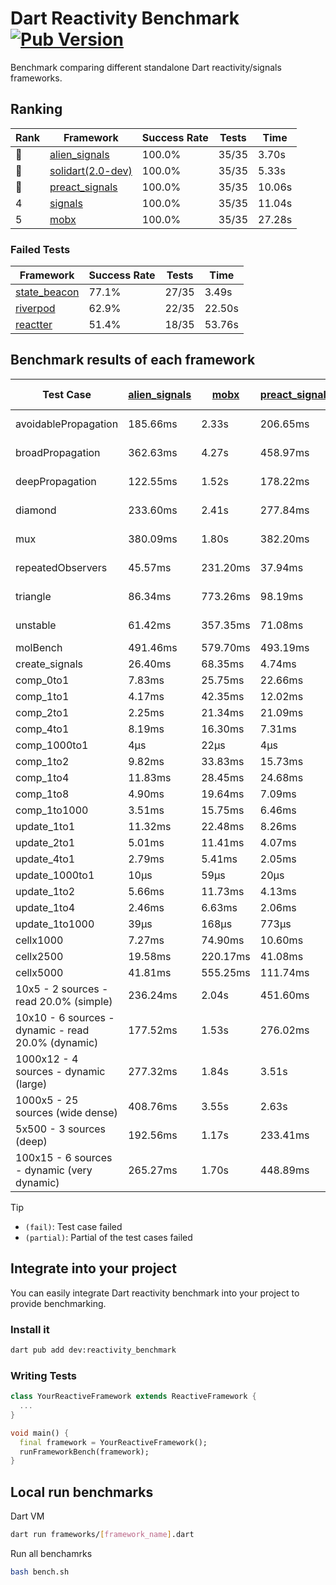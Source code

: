 # Dart Reactivity Benchmark [![Pub Version](https://img.shields.io/pub/v/reactivity_benchmark)](https://pub.dev/packages/reactivity_benchmark)

Benchmark comparing different standalone Dart reactivity/signals frameworks.

## Ranking

<!-- ranking start -->
| Rank | Framework | Success Rate | Tests | Time |
|------|-----------|--------------|-------|------|
| 🥇 | [alien_signals](https://github.com/medz/alien-signals-dart) | 100.0% | 35/35 | 3.70s |
| 🥈 | [solidart(2.0-dev)](https://github.com/nank1ro/solidart/tree/dev) | 100.0% | 35/35 | 5.33s |
| 🥉 | [preact_signals](https://pub.dev/packages/preact_signals) | 100.0% | 35/35 | 10.06s |
| 4 | [signals](https://github.com/rodydavis/signals.dart) | 100.0% | 35/35 | 11.04s |
| 5 | [mobx](https://github.com/mobxjs/mobx.dart) | 100.0% | 35/35 | 27.28s |

<!-- ranking end -->

### **Failed Tests**

<!-- fail start -->
| Framework | Success Rate | Tests | Time |
|-----------|--------------|-------|------|
| [state_beacon](https://github.com/jinyus/dart_beacon) | 77.1% | 27/35 | 3.49s |
| [riverpod](https://github.com/rrousselGit/riverpod) | 62.9% | 22/35 | 22.50s |
| [reactter](https://github.com/2devs-team/reactter) | 51.4% | 18/35 | 53.76s |

<!-- fail end -->

## Benchmark results of each framework

<!-- test-case start -->
| Test Case | [alien_signals](https://github.com/medz/alien-signals-dart) | [mobx](https://github.com/mobxjs/mobx.dart) | [preact_signals](https://pub.dev/packages/preact_signals) | [reactter](https://github.com/2devs-team/reactter) | [riverpod](https://github.com/rrousselGit/riverpod) | [signals](https://github.com/rodydavis/signals.dart) | [solidart(2.0-dev)](https://github.com/nank1ro/solidart/tree/dev) | [state_beacon](https://github.com/jinyus/dart_beacon) |
|---|---|---|---|---|---|---|---|---|
| avoidablePropagation | 185.66ms | 2.33s | 206.65ms | 1.25s | 1.42s | 207.92ms | 274.70ms | 150.95ms (fail) |
| broadPropagation | 362.63ms | 4.27s | 458.97ms | 4.99s | 79.92ms (fail) | 454.81ms | 508.14ms | 6.23ms (fail) |
| deepPropagation | 122.55ms | 1.52s | 178.22ms | 4.00s | 1.85s (fail) | 183.41ms | 169.50ms | 143.56ms (fail) |
| diamond | 233.60ms | 2.41s | 277.84ms | 14.03s (fail) | 2.55s (fail) | 293.41ms | 364.78ms | 181.48ms (fail) |
| mux | 380.09ms | 1.80s | 382.20ms | 1.02s | 567.45ms (fail) | 410.94ms | 447.93ms | 191.03ms (fail) |
| repeatedObservers | 45.57ms | 231.20ms | 37.94ms | 9.74s | 386.86ms (fail) | 46.82ms | 78.18ms | 53.13ms (fail) |
| triangle | 86.34ms | 773.26ms | 98.19ms | 4.52s | 908.53ms (fail) | 103.84ms | 118.52ms | 77.42ms (fail) |
| unstable | 61.42ms | 357.35ms | 71.08ms | 7.64s | 662.88ms (fail) | 73.15ms | 93.95ms | 341.49ms (fail) |
| molBench | 491.46ms | 579.70ms | 493.19ms | 5.90s | 12.08ms | 485.63ms | 492.81ms | 948μs |
| create_signals | 26.40ms | 68.35ms | 4.74ms | 13.34ms | 24.05ms | 25.10ms | 96.52ms | 71.34ms |
| comp_0to1 | 7.83ms | 25.75ms | 22.66ms | 13.68ms | 14.42ms | 11.89ms | 32.85ms | 57.57ms |
| comp_1to1 | 4.17ms | 42.35ms | 12.02ms | 99.56ms | 29.76ms | 27.32ms | 52.63ms | 64.26ms |
| comp_2to1 | 2.25ms | 21.34ms | 21.09ms | 72.37ms | 24.50ms | 22.86ms | 16.46ms | 45.85ms |
| comp_4to1 | 8.19ms | 16.30ms | 7.31ms | 85.23ms | 5.61ms | 6.37ms | 8.94ms | 18.84ms |
| comp_1000to1 | 4μs | 22μs | 4μs | 59.32ms | 4μs | 5μs | 250μs | 42μs |
| comp_1to2 | 9.82ms | 33.83ms | 15.73ms | 66.89ms | 14.20ms | 23.59ms | 34.37ms | 49.30ms |
| comp_1to4 | 11.83ms | 28.45ms | 24.68ms | 99.18ms | 24.59ms | 7.36ms | 18.01ms | 49.23ms |
| comp_1to8 | 4.90ms | 19.64ms | 7.09ms | 116.37ms | 8.18ms | 6.86ms | 24.02ms | 44.97ms |
| comp_1to1000 | 3.51ms | 15.75ms | 6.46ms | 47.90ms | 4.05ms | 4.46ms | 14.87ms | 39.95ms |
| update_1to1 | 11.32ms | 22.48ms | 8.26ms | N/A | 89.51ms | 9.27ms | 16.09ms | 5.73ms |
| update_2to1 | 5.01ms | 11.41ms | 4.07ms | N/A | 43.56ms | 4.56ms | 7.93ms | 2.87ms |
| update_4to1 | 2.79ms | 5.41ms | 2.05ms | N/A | 20.65ms | 2.31ms | 4.04ms | 1.43ms |
| update_1000to1 | 10μs | 59μs | 20μs | N/A | 212μs | 33μs | 41μs | 15μs |
| update_1to2 | 5.66ms | 11.73ms | 4.13ms | N/A | 42.55ms | 4.90ms | 7.97ms | 2.94ms |
| update_1to4 | 2.46ms | 6.63ms | 2.06ms | N/A | 20.80ms | 2.29ms | 4.08ms | 1.43ms |
| update_1to1000 | 39μs | 168μs | 773μs | N/A | 119μs | 44μs | 270μs | 400μs |
| cellx1000 | 7.27ms | 74.90ms | 10.60ms | N/A | N/A | 10.62ms | 13.17ms | 6.04ms |
| cellx2500 | 19.58ms | 220.17ms | 41.08ms | N/A | N/A | 32.12ms | 35.97ms | 33.99ms |
| cellx5000 | 41.81ms | 555.25ms | 111.74ms | N/A | N/A | 60.59ms | 89.81ms | 81.56ms |
| 10x5 - 2 sources - read 20.0% (simple) | 236.24ms | 2.04s | 451.60ms | N/A | 2.22s | 503.70ms | 351.51ms | 240.68ms |
| 10x10 - 6 sources - dynamic - read 20.0% (dynamic) | 177.52ms | 1.53s | 276.02ms | N/A | 1.48s (partial) | 277.25ms | 243.08ms | 202.93ms |
| 1000x12 - 4 sources - dynamic (large) | 277.32ms | 1.84s | 3.51s | N/A | 2.50s (partial) | 3.76s | 469.45ms | 356.39ms |
| 1000x5 - 25 sources (wide dense) | 408.76ms | 3.55s | 2.63s | N/A | 4.30s | 3.27s | 599.01ms | 501.23ms |
| 5x500 - 3 sources (deep) | 192.56ms | 1.17s | 233.41ms | N/A | 1.41s | 228.50ms | 254.08ms | 207.21ms |
| 100x15 - 6 sources - dynamic (very dynamic) | 265.27ms | 1.70s | 448.89ms | N/A | 1.79s (partial) | 480.98ms | 383.69ms | 258.76ms |

<!-- test-case end -->

> [!TIP]
> - `(fail)`: Test case failed
> - `(partial)`: Partial of the test cases failed

## Integrate into your project

You can easily integrate Dart reactivity benchmark into your project to provide benchmarking.

### Install it

```bash
dart pub add dev:reactivity_benchmark
```

### Writing Tests

```dart
class YourReactiveFramework extends ReactiveFramework {
  ...
}

void main() {
  final framework = YourReactiveFramework();
  runFrameworkBench(framework);
}
```

## Local run benchmarks

Dart VM
```bash
dart run frameworks/[framework_name].dart
```

Run all benchamrks
```bash
bash bench.sh
```
